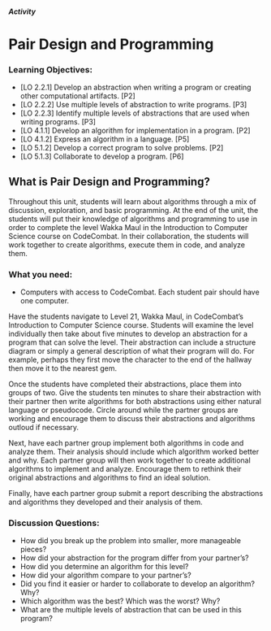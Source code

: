 ##### Activity 
# Pair Design and Programming

### Learning Objectives:
- [LO 2.2.1] Develop an abstraction when writing a program or creating other computational artifacts. [P2]
- [LO 2.2.2] Use multiple levels of abstraction to write programs. [P3]
- [LO 2.2.3] Identify multiple levels of abstractions that are used when writing programs. [P3]
- [LO 4.1.1] Develop an algorithm for implementation in a program. [P2]
- [LO 4.1.2] Express an algorithm in a language. [P5]
- [LO 5.1.2] Develop a correct program to solve problems. [P2]
- [LO 5.1.3] Collaborate to develop a program. [P6]

## What is Pair Design and Programming?

Throughout this unit, students will learn about algorithms through a mix of discussion, exploration, and basic programming. At the end of the unit, the students will put their knowledge of algorithms and programming to use in order to complete the level Wakka Maul in the Introduction to Computer Science course on CodeCombat. In their collaboration, the students will work together to create algorithms, execute them in code, and analyze them. 

### What you need:
- Computers with access to CodeCombat. Each student pair should have one computer.

Have the students navigate to Level 21, Wakka Maul, in CodeCombat’s Introduction to Computer Science course. Students will examine the level individually then take about five minutes to develop an abstraction for a program that can solve the level. Their abstraction can include a structure diagram or simply a general description of what their program will do. For example, perhaps they first move the character to the end of the hallway then move it to the nearest gem. 

Once the students have completed their abstractions, place them into groups of two. Give the students ten minutes to share their abstraction with their partner then write algorithms for both abstractions using either natural language or pseudocode. Circle around while the partner groups are working and encourage them to discuss their abstractions and algorithms outloud if necessary.

Next, have each partner group implement both algorithms in code and analyze them. Their analysis should include which algorithm worked better and why. Each partner group will then work together to create additional algorithms to implement and analyze. Encourage them to rethink their original abstractions and algorithms to find an ideal solution.

Finally, have each partner group submit a report describing the abstractions and algorithms they developed and their analysis of them. 

### Discussion Questions:
- How did you break up the problem into smaller, more manageable pieces?
- How did your abstraction for the program differ from your partner’s?
- How did you determine an algorithm for this level?
- How did your algorithm compare to your partner’s?
- Did you find it easier or harder to collaborate to develop an algorithm? Why?
- Which algorithm was the best? Which was the worst? Why? 
- What are the multiple levels of abstraction that can be used in this program?
